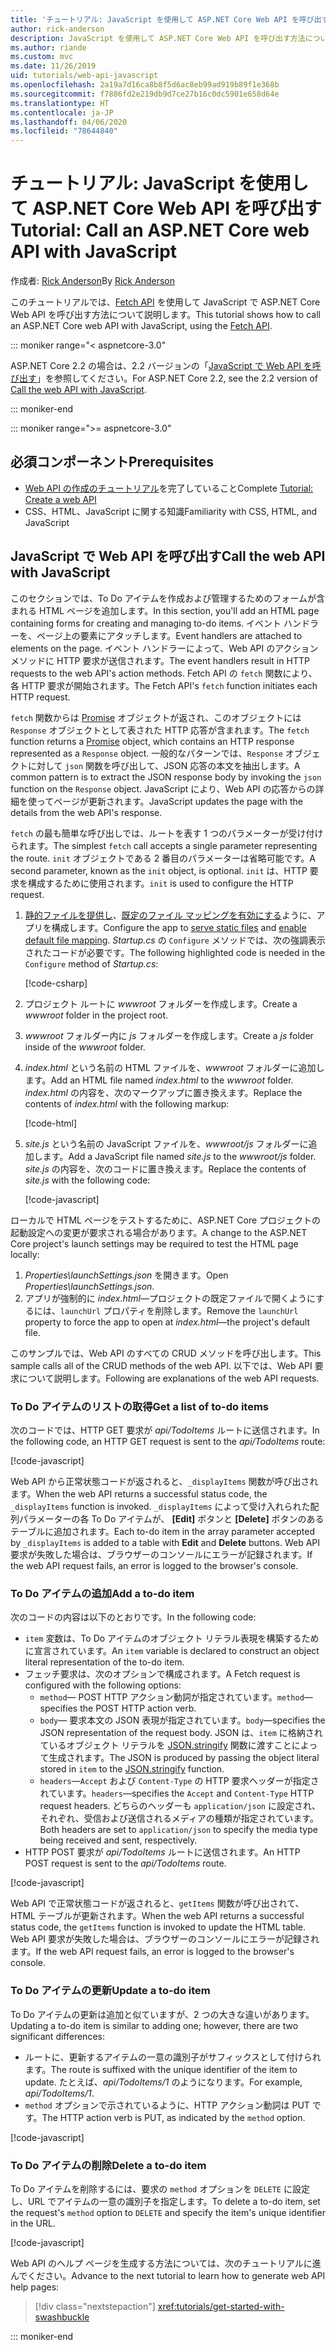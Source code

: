 ```yaml
---
title: 'チュートリアル: JavaScript を使用して ASP.NET Core Web API を呼び出す'
author: rick-anderson
description: JavaScript を使用して ASP.NET Core Web API を呼び出す方法について説明します。
ms.author: riande
ms.custom: mvc
ms.date: 11/26/2019
uid: tutorials/web-api-javascript
ms.openlocfilehash: 2a19a7d16ca8b8f5d6ac8eb99ad919b89f1e368b
ms.sourcegitcommit: f7886fd2e219db9d7ce27b16c0dc5901e658d64e
ms.translationtype: HT
ms.contentlocale: ja-JP
ms.lasthandoff: 04/06/2020
ms.locfileid: "78644840"
---
```

# <a name="tutorial-call-an-aspnet-core-web-api-with-javascript"></a><span data-ttu-id="390aa-103">チュートリアル: JavaScript を使用して ASP.NET Core Web API を呼び出す</span><span class="sxs-lookup"><span data-stu-id="390aa-103">Tutorial: Call an ASP.NET Core web API with JavaScript</span></span>

<span data-ttu-id="390aa-104">作成者: [Rick Anderson](https://twitter.com/RickAndMSFT)</span><span class="sxs-lookup"><span data-stu-id="390aa-104">By [Rick Anderson](https://twitter.com/RickAndMSFT)</span></span>

<span data-ttu-id="390aa-105">このチュートリアルでは、[Fetch API](https://developer.mozilla.org/docs/Web/API/Fetch_API) を使用して JavaScript で ASP.NET Core Web API を呼び出す方法について説明します。</span><span class="sxs-lookup"><span data-stu-id="390aa-105">This tutorial shows how to call an ASP.NET Core web API with JavaScript, using the [Fetch API](https://developer.mozilla.org/docs/Web/API/Fetch_API).</span></span>

::: moniker range="< aspnetcore-3.0"

<span data-ttu-id="390aa-106">ASP.NET Core 2.2 の場合は、2.2 バージョンの「[JavaScript で Web API を呼び出す](xref:tutorials/first-web-api#call-the-web-api-with-javascript)」を参照してください。</span><span class="sxs-lookup"><span data-stu-id="390aa-106">For ASP.NET Core 2.2, see the 2.2 version of [Call the web API with JavaScript](xref:tutorials/first-web-api#call-the-web-api-with-javascript).</span></span>

::: moniker-end

::: moniker range=">= aspnetcore-3.0"

## <a name="prerequisites"></a><span data-ttu-id="390aa-107">必須コンポーネント</span><span class="sxs-lookup"><span data-stu-id="390aa-107">Prerequisites</span></span>

* <span data-ttu-id="390aa-108">[Web API の作成のチュートリアル](xref:tutorials/first-web-api)を完了していること</span><span class="sxs-lookup"><span data-stu-id="390aa-108">Complete [Tutorial: Create a web API](xref:tutorials/first-web-api)</span></span>
* <span data-ttu-id="390aa-109">CSS、HTML、JavaScript に関する知識</span><span class="sxs-lookup"><span data-stu-id="390aa-109">Familiarity with CSS, HTML, and JavaScript</span></span>

## <a name="call-the-web-api-with-javascript"></a><span data-ttu-id="390aa-110">JavaScript で Web API を呼び出す</span><span class="sxs-lookup"><span data-stu-id="390aa-110">Call the web API with JavaScript</span></span>

<span data-ttu-id="390aa-111">このセクションでは、To Do アイテムを作成および管理するためのフォームが含まれる HTML ページを追加します。</span><span class="sxs-lookup"><span data-stu-id="390aa-111">In this section, you'll add an HTML page containing forms for creating and managing to-do items.</span></span> <span data-ttu-id="390aa-112">イベント ハンドラーを、ページ上の要素にアタッチします。</span><span class="sxs-lookup"><span data-stu-id="390aa-112">Event handlers are attached to elements on the page.</span></span> <span data-ttu-id="390aa-113">イベント ハンドラーによって、Web API のアクション メソッドに HTTP 要求が送信されます。</span><span class="sxs-lookup"><span data-stu-id="390aa-113">The event handlers result in HTTP requests to the web API's action methods.</span></span> <span data-ttu-id="390aa-114">Fetch API の `fetch` 関数により、各 HTTP 要求が開始されます。</span><span class="sxs-lookup"><span data-stu-id="390aa-114">The Fetch API's `fetch` function initiates each HTTP request.</span></span>

<span data-ttu-id="390aa-115">`fetch` 関数からは [Promise](https://developer.mozilla.org/docs/Web/JavaScript/Reference/Global_Objects/Promise) オブジェクトが返され、このオブジェクトには `Response` オブジェクトとして表された HTTP 応答が含まれます。</span><span class="sxs-lookup"><span data-stu-id="390aa-115">The `fetch` function returns a [Promise](https://developer.mozilla.org/docs/Web/JavaScript/Reference/Global_Objects/Promise) object, which contains an HTTP response represented as a `Response` object.</span></span> <span data-ttu-id="390aa-116">一般的なパターンでは、`Response` オブジェクトに対して `json` 関数を呼び出して、JSON 応答の本文を抽出します。</span><span class="sxs-lookup"><span data-stu-id="390aa-116">A common pattern is to extract the JSON response body by invoking the `json` function on the `Response` object.</span></span> <span data-ttu-id="390aa-117">JavaScript により、Web API の応答からの詳細を使ってページが更新されます。</span><span class="sxs-lookup"><span data-stu-id="390aa-117">JavaScript updates the page with the details from the web API's response.</span></span>

<span data-ttu-id="390aa-118">`fetch` の最も簡単な呼び出しでは、ルートを表す 1 つのパラメーターが受け付けられます。</span><span class="sxs-lookup"><span data-stu-id="390aa-118">The simplest `fetch` call accepts a single parameter representing the route.</span></span> <span data-ttu-id="390aa-119">`init` オブジェクトである 2 番目のパラメーターは省略可能です。</span><span class="sxs-lookup"><span data-stu-id="390aa-119">A second parameter, known as the `init` object, is optional.</span></span> <span data-ttu-id="390aa-120">`init` は、HTTP 要求を構成するために使用されます。</span><span class="sxs-lookup"><span data-stu-id="390aa-120">`init` is used to configure the HTTP request.</span></span>

1. <span data-ttu-id="390aa-121">[静的ファイルを提供し](/dotnet/api/microsoft.aspnetcore.builder.staticfileextensions.usestaticfiles#Microsoft_AspNetCore_Builder_StaticFileExtensions_UseStaticFiles_Microsoft_AspNetCore_Builder_IApplicationBuilder_)、[既定のファイル マッピングを有効にする](/dotnet/api/microsoft.aspnetcore.builder.defaultfilesextensions.usedefaultfiles#Microsoft_AspNetCore_Builder_DefaultFilesExtensions_UseDefaultFiles_Microsoft_AspNetCore_Builder_IApplicationBuilder_)ように、アプリを構成します。</span><span class="sxs-lookup"><span data-stu-id="390aa-121">Configure the app to [serve static files](/dotnet/api/microsoft.aspnetcore.builder.staticfileextensions.usestaticfiles#Microsoft_AspNetCore_Builder_StaticFileExtensions_UseStaticFiles_Microsoft_AspNetCore_Builder_IApplicationBuilder_) and [enable default file mapping](/dotnet/api/microsoft.aspnetcore.builder.defaultfilesextensions.usedefaultfiles#Microsoft_AspNetCore_Builder_DefaultFilesExtensions_UseDefaultFiles_Microsoft_AspNetCore_Builder_IApplicationBuilder_).</span></span> <span data-ttu-id="390aa-122">*Startup.cs* の `Configure` メソッドでは、次の強調表示されたコードが必要です。</span><span class="sxs-lookup"><span data-stu-id="390aa-122">The following highlighted code is needed in the `Configure` method of *Startup.cs*:</span></span>

    [!code-csharp[](first-web-api/samples/3.0/TodoApi/StartupJavaScript.cs?highlight=8-9&name=snippet_configure)]

1. <span data-ttu-id="390aa-123">プロジェクト ルートに *wwwroot* フォルダーを作成します。</span><span class="sxs-lookup"><span data-stu-id="390aa-123">Create a *wwwroot* folder in the project root.</span></span>

1. <span data-ttu-id="390aa-124">*wwwroot* フォルダー内に *js* フォルダーを作成します。</span><span class="sxs-lookup"><span data-stu-id="390aa-124">Create a *js* folder inside of the *wwwroot* folder.</span></span>

1. <span data-ttu-id="390aa-125">*index.html* という名前の HTML ファイルを、*wwwroot* フォルダーに追加します。</span><span class="sxs-lookup"><span data-stu-id="390aa-125">Add an HTML file named *index.html* to the *wwwroot* folder.</span></span> <span data-ttu-id="390aa-126">*index.html* の内容を、次のマークアップに置き換えます。</span><span class="sxs-lookup"><span data-stu-id="390aa-126">Replace the contents of *index.html* with the following markup:</span></span>

    [!code-html[](first-web-api/samples/3.0/TodoApi/wwwroot/index.html)]

1. <span data-ttu-id="390aa-127">*site.js* という名前の JavaScript ファイルを、*wwwroot/js* フォルダーに追加します。</span><span class="sxs-lookup"><span data-stu-id="390aa-127">Add a JavaScript file named *site.js* to the *wwwroot/js* folder.</span></span> <span data-ttu-id="390aa-128">*site.js* の内容を、次のコードに置き換えます。</span><span class="sxs-lookup"><span data-stu-id="390aa-128">Replace the contents of *site.js* with the following code:</span></span>

    [!code-javascript[](first-web-api/samples/3.0/TodoApi/wwwroot/js/site.js?name=snippet_SiteJs)]

<span data-ttu-id="390aa-129">ローカルで HTML ページをテストするために、ASP.NET Core プロジェクトの起動設定への変更が要求される場合があります。</span><span class="sxs-lookup"><span data-stu-id="390aa-129">A change to the ASP.NET Core project's launch settings may be required to test the HTML page locally:</span></span>

1. <span data-ttu-id="390aa-130">*Properties\launchSettings.json* を開きます。</span><span class="sxs-lookup"><span data-stu-id="390aa-130">Open *Properties\launchSettings.json*.</span></span>
1. <span data-ttu-id="390aa-131">アプリが強制的に *index.html*&mdash;プロジェクトの既定ファイルで開くようにするには、`launchUrl` プロパティを削除します。</span><span class="sxs-lookup"><span data-stu-id="390aa-131">Remove the `launchUrl` property to force the app to open at *index.html*&mdash;the project's default file.</span></span>

<span data-ttu-id="390aa-132">このサンプルでは、Web API のすべての CRUD メソッドを呼び出します。</span><span class="sxs-lookup"><span data-stu-id="390aa-132">This sample calls all of the CRUD methods of the web API.</span></span> <span data-ttu-id="390aa-133">以下では、Web API 要求について説明します。</span><span class="sxs-lookup"><span data-stu-id="390aa-133">Following are explanations of the web API requests.</span></span>

### <a name="get-a-list-of-to-do-items"></a><span data-ttu-id="390aa-134">To Do アイテムのリストの取得</span><span class="sxs-lookup"><span data-stu-id="390aa-134">Get a list of to-do items</span></span>

<span data-ttu-id="390aa-135">次のコードでは、HTTP GET 要求が *api/TodoItems* ルートに送信されます。</span><span class="sxs-lookup"><span data-stu-id="390aa-135">In the following code, an HTTP GET request is sent to the *api/TodoItems* route:</span></span>

[!code-javascript[](first-web-api/samples/3.0/TodoApi/wwwroot/js/site.js?name=snippet_GetItems)]

<span data-ttu-id="390aa-136">Web API から正常状態コードが返されると、`_displayItems` 関数が呼び出されます。</span><span class="sxs-lookup"><span data-stu-id="390aa-136">When the web API returns a successful status code, the `_displayItems` function is invoked.</span></span> <span data-ttu-id="390aa-137">`_displayItems` によって受け入れられた配列パラメーターの各 To Do アイテムが、 **[Edit]** ボタンと **[Delete]** ボタンのあるテーブルに追加されます。</span><span class="sxs-lookup"><span data-stu-id="390aa-137">Each to-do item in the array parameter accepted by `_displayItems` is added to a table with **Edit** and **Delete** buttons.</span></span> <span data-ttu-id="390aa-138">Web API 要求が失敗した場合は、ブラウザーのコンソールにエラーが記録されます。</span><span class="sxs-lookup"><span data-stu-id="390aa-138">If the web API request fails, an error is logged to the browser's console.</span></span>

### <a name="add-a-to-do-item"></a><span data-ttu-id="390aa-139">To Do アイテムの追加</span><span class="sxs-lookup"><span data-stu-id="390aa-139">Add a to-do item</span></span>

<span data-ttu-id="390aa-140">次のコードの内容は以下のとおりです。</span><span class="sxs-lookup"><span data-stu-id="390aa-140">In the following code:</span></span>

* <span data-ttu-id="390aa-141">`item` 変数は、To Do アイテムのオブジェクト リテラル表現を構築するために宣言されています。</span><span class="sxs-lookup"><span data-stu-id="390aa-141">An `item` variable is declared to construct an object literal representation of the to-do item.</span></span>
* <span data-ttu-id="390aa-142">フェッチ要求は、次のオプションで構成されます。</span><span class="sxs-lookup"><span data-stu-id="390aa-142">A Fetch request is configured with the following options:</span></span>
  * <span data-ttu-id="390aa-143">`method`&mdash; POST HTTP アクション動詞が指定されています。</span><span class="sxs-lookup"><span data-stu-id="390aa-143">`method`&mdash;specifies the POST HTTP action verb.</span></span>
  * <span data-ttu-id="390aa-144">`body`&mdash; 要求本文の JSON 表現が指定されています。</span><span class="sxs-lookup"><span data-stu-id="390aa-144">`body`&mdash;specifies the JSON representation of the request body.</span></span> <span data-ttu-id="390aa-145">JSON は、`item` に格納されているオブジェクト リテラルを [JSON.stringify](https://developer.mozilla.org/docs/Web/JavaScript/Reference/Global_Objects/JSON/stringify) 関数に渡すことによって生成されます。</span><span class="sxs-lookup"><span data-stu-id="390aa-145">The JSON is produced by passing the object literal stored in `item` to the [JSON.stringify](https://developer.mozilla.org/docs/Web/JavaScript/Reference/Global_Objects/JSON/stringify) function.</span></span>
  * <span data-ttu-id="390aa-146">`headers`&mdash;`Accept` および `Content-Type` の HTTP 要求ヘッダーが指定されています。</span><span class="sxs-lookup"><span data-stu-id="390aa-146">`headers`&mdash;specifies the `Accept` and `Content-Type` HTTP request headers.</span></span> <span data-ttu-id="390aa-147">どちらのヘッダーも `application/json` に設定され、それぞれ、受信および送信されるメディアの種類が指定されています。</span><span class="sxs-lookup"><span data-stu-id="390aa-147">Both headers are set to `application/json` to specify the media type being received and sent, respectively.</span></span>
* <span data-ttu-id="390aa-148">HTTP POST 要求が *api/TodoItems* ルートに送信されます。</span><span class="sxs-lookup"><span data-stu-id="390aa-148">An HTTP POST request is sent to the *api/TodoItems* route.</span></span>

[!code-javascript[](first-web-api/samples/3.0/TodoApi/wwwroot/js/site.js?name=snippet_AddItem)]

<span data-ttu-id="390aa-149">Web API で正常状態コードが返されると、`getItems` 関数が呼び出されて、HTML テーブルが更新されます。</span><span class="sxs-lookup"><span data-stu-id="390aa-149">When the web API returns a successful status code, the `getItems` function is invoked to update the HTML table.</span></span> <span data-ttu-id="390aa-150">Web API 要求が失敗した場合は、ブラウザーのコンソールにエラーが記録されます。</span><span class="sxs-lookup"><span data-stu-id="390aa-150">If the web API request fails, an error is logged to the browser's console.</span></span>

### <a name="update-a-to-do-item"></a><span data-ttu-id="390aa-151">To Do アイテムの更新</span><span class="sxs-lookup"><span data-stu-id="390aa-151">Update a to-do item</span></span>

<span data-ttu-id="390aa-152">To Do アイテムの更新は追加と似ていますが、2 つの大きな違いがあります。</span><span class="sxs-lookup"><span data-stu-id="390aa-152">Updating a to-do item is similar to adding one; however, there are two significant differences:</span></span>

* <span data-ttu-id="390aa-153">ルートに、更新するアイテムの一意の識別子がサフィックスとして付けられます。</span><span class="sxs-lookup"><span data-stu-id="390aa-153">The route is suffixed with the unique identifier of the item to update.</span></span> <span data-ttu-id="390aa-154">たとえば、*api/TodoItems/1* のようになります。</span><span class="sxs-lookup"><span data-stu-id="390aa-154">For example, *api/TodoItems/1*.</span></span>
* <span data-ttu-id="390aa-155">`method` オプションで示されているように、HTTP アクション動詞は PUT です。</span><span class="sxs-lookup"><span data-stu-id="390aa-155">The HTTP action verb is PUT, as indicated by the `method` option.</span></span>

[!code-javascript[](first-web-api/samples/3.0/TodoApi/wwwroot/js/site.js?name=snippet_UpdateItem)]

### <a name="delete-a-to-do-item"></a><span data-ttu-id="390aa-156">To Do アイテムの削除</span><span class="sxs-lookup"><span data-stu-id="390aa-156">Delete a to-do item</span></span>

<span data-ttu-id="390aa-157">To Do アイテムを削除するには、要求の `method` オプションを `DELETE` に設定し、URL でアイテムの一意の識別子を指定します。</span><span class="sxs-lookup"><span data-stu-id="390aa-157">To delete a to-do item, set the request's `method` option to `DELETE` and specify the item's unique identifier in the URL.</span></span>

[!code-javascript[](first-web-api/samples/3.0/TodoApi/wwwroot/js/site.js?name=snippet_DeleteItem)]

<span data-ttu-id="390aa-158">Web API のヘルプ ページを生成する方法については、次のチュートリアルに進んでください。</span><span class="sxs-lookup"><span data-stu-id="390aa-158">Advance to the next tutorial to learn how to generate web API help pages:</span></span>

> [!div class="nextstepaction"]
> <xref:tutorials/get-started-with-swashbuckle>

::: moniker-end
